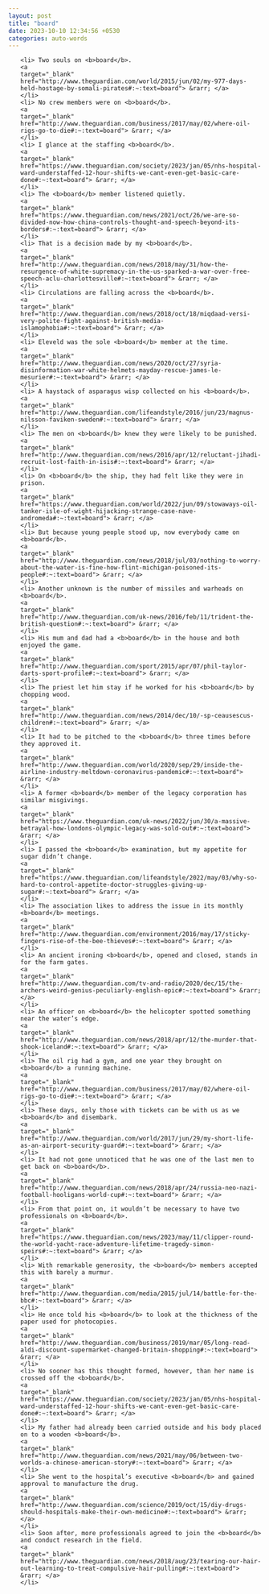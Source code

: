 ```yaml
---
layout: post
title: "board"
date: 2023-10-10 12:34:56 +0530
categories: auto-words
---
```

<ol>

    <li> Two souls on <b>board</b>.
    <a 
    target="_blank" 
    href="http://www.theguardian.com/world/2015/jun/02/my-977-days-held-hostage-by-somali-pirates#:~:text=board"> &rarr; </a>
    </li>
    <li> No crew members were on <b>board</b>.
    <a 
    target="_blank" 
    href="http://www.theguardian.com/business/2017/may/02/where-oil-rigs-go-to-die#:~:text=board"> &rarr; </a>
    </li>
    <li> I glance at the staffing <b>board</b>.
    <a 
    target="_blank" 
    href="https://www.theguardian.com/society/2023/jan/05/nhs-hospital-ward-understaffed-12-hour-shifts-we-cant-even-get-basic-care-done#:~:text=board"> &rarr; </a>
    </li>
    <li> The <b>board</b> member listened quietly.
    <a 
    target="_blank" 
    href="https://www.theguardian.com/news/2021/oct/26/we-are-so-divided-now-how-china-controls-thought-and-speech-beyond-its-borders#:~:text=board"> &rarr; </a>
    </li>
    <li> That is a decision made by my <b>board</b>.
    <a 
    target="_blank" 
    href="http://www.theguardian.com/news/2018/may/31/how-the-resurgence-of-white-supremacy-in-the-us-sparked-a-war-over-free-speech-aclu-charlottesville#:~:text=board"> &rarr; </a>
    </li>
    <li> Circulations are falling across the <b>board</b>.
    <a 
    target="_blank" 
    href="http://www.theguardian.com/news/2018/oct/18/miqdaad-versi-very-polite-fight-against-british-media-islamophobia#:~:text=board"> &rarr; </a>
    </li>
    <li> Eleveld was the sole <b>board</b> member at the time.
    <a 
    target="_blank" 
    href="http://www.theguardian.com/news/2020/oct/27/syria-disinformation-war-white-helmets-mayday-rescue-james-le-mesurier#:~:text=board"> &rarr; </a>
    </li>
    <li> A haystack of asparagus wisp collected on his <b>board</b>.
    <a 
    target="_blank" 
    href="http://www.theguardian.com/lifeandstyle/2016/jun/23/magnus-nilsson-faviken-sweden#:~:text=board"> &rarr; </a>
    </li>
    <li> The men on <b>board</b> knew they were likely to be punished.
    <a 
    target="_blank" 
    href="http://www.theguardian.com/news/2016/apr/12/reluctant-jihadi-recruit-lost-faith-in-isis#:~:text=board"> &rarr; </a>
    </li>
    <li> On <b>board</b> the ship, they had felt like they were in prison.
    <a 
    target="_blank" 
    href="https://www.theguardian.com/world/2022/jun/09/stowaways-oil-tanker-isle-of-wight-hijacking-strange-case-nave-andromeda#:~:text=board"> &rarr; </a>
    </li>
    <li> But because young people stood up, now everybody came on <b>board</b>.
    <a 
    target="_blank" 
    href="http://www.theguardian.com/news/2018/jul/03/nothing-to-worry-about-the-water-is-fine-how-flint-michigan-poisoned-its-people#:~:text=board"> &rarr; </a>
    </li>
    <li> Another unknown is the number of missiles and warheads on <b>board</b>.
    <a 
    target="_blank" 
    href="http://www.theguardian.com/uk-news/2016/feb/11/trident-the-british-question#:~:text=board"> &rarr; </a>
    </li>
    <li> His mum and dad had a <b>board</b> in the house and both enjoyed the game.
    <a 
    target="_blank" 
    href="http://www.theguardian.com/sport/2015/apr/07/phil-taylor-darts-sport-profile#:~:text=board"> &rarr; </a>
    </li>
    <li> The priest let him stay if he worked for his <b>board</b> by chopping wood.
    <a 
    target="_blank" 
    href="http://www.theguardian.com/news/2014/dec/10/-sp-ceausescus-children#:~:text=board"> &rarr; </a>
    </li>
    <li> It had to be pitched to the <b>board</b> three times before they approved it.
    <a 
    target="_blank" 
    href="http://www.theguardian.com/world/2020/sep/29/inside-the-airline-industry-meltdown-coronavirus-pandemic#:~:text=board"> &rarr; </a>
    </li>
    <li> A former <b>board</b> member of the legacy corporation has similar misgivings.
    <a 
    target="_blank" 
    href="https://www.theguardian.com/uk-news/2022/jun/30/a-massive-betrayal-how-londons-olympic-legacy-was-sold-out#:~:text=board"> &rarr; </a>
    </li>
    <li> I passed the <b>board</b> examination, but my appetite for sugar didn’t change.
    <a 
    target="_blank" 
    href="https://www.theguardian.com/lifeandstyle/2022/may/03/why-so-hard-to-control-appetite-doctor-struggles-giving-up-sugar#:~:text=board"> &rarr; </a>
    </li>
    <li> The association likes to address the issue in its monthly <b>board</b> meetings.
    <a 
    target="_blank" 
    href="http://www.theguardian.com/environment/2016/may/17/sticky-fingers-rise-of-the-bee-thieves#:~:text=board"> &rarr; </a>
    </li>
    <li> An ancient ironing <b>board</b>, opened and closed, stands in for the farm gates.
    <a 
    target="_blank" 
    href="http://www.theguardian.com/tv-and-radio/2020/dec/15/the-archers-weird-genius-peculiarly-english-epic#:~:text=board"> &rarr; </a>
    </li>
    <li> An officer on <b>board</b> the helicopter spotted something near the water’s edge.
    <a 
    target="_blank" 
    href="http://www.theguardian.com/news/2018/apr/12/the-murder-that-shook-iceland#:~:text=board"> &rarr; </a>
    </li>
    <li> The oil rig had a gym, and one year they brought on <b>board</b> a running machine.
    <a 
    target="_blank" 
    href="http://www.theguardian.com/business/2017/may/02/where-oil-rigs-go-to-die#:~:text=board"> &rarr; </a>
    </li>
    <li> These days, only those with tickets can be with us as we <b>board</b> and disembark.
    <a 
    target="_blank" 
    href="http://www.theguardian.com/world/2017/jun/29/my-short-life-as-an-airport-security-guard#:~:text=board"> &rarr; </a>
    </li>
    <li> It had not gone unnoticed that he was one of the last men to get back on <b>board</b>.
    <a 
    target="_blank" 
    href="http://www.theguardian.com/news/2018/apr/24/russia-neo-nazi-football-hooligans-world-cup#:~:text=board"> &rarr; </a>
    </li>
    <li> From that point on, it wouldn’t be necessary to have two professionals on <b>board</b>.
    <a 
    target="_blank" 
    href="https://www.theguardian.com/news/2023/may/11/clipper-round-the-world-yacht-race-adventure-lifetime-tragedy-simon-speirs#:~:text=board"> &rarr; </a>
    </li>
    <li> With remarkable generosity, the <b>board</b> members accepted this with barely a murmur.
    <a 
    target="_blank" 
    href="http://www.theguardian.com/media/2015/jul/14/battle-for-the-bbc#:~:text=board"> &rarr; </a>
    </li>
    <li> He once told his <b>board</b> to look at the thickness of the paper used for photocopies.
    <a 
    target="_blank" 
    href="http://www.theguardian.com/business/2019/mar/05/long-read-aldi-discount-supermarket-changed-britain-shopping#:~:text=board"> &rarr; </a>
    </li>
    <li> No sooner has this thought formed, however, than her name is crossed off the <b>board</b>.
    <a 
    target="_blank" 
    href="https://www.theguardian.com/society/2023/jan/05/nhs-hospital-ward-understaffed-12-hour-shifts-we-cant-even-get-basic-care-done#:~:text=board"> &rarr; </a>
    </li>
    <li> My father had already been carried outside and his body placed on to a wooden <b>board</b>.
    <a 
    target="_blank" 
    href="http://www.theguardian.com/news/2021/may/06/between-two-worlds-a-chinese-american-story#:~:text=board"> &rarr; </a>
    </li>
    <li> She went to the hospital’s executive <b>board</b> and gained approval to manufacture the drug.
    <a 
    target="_blank" 
    href="http://www.theguardian.com/science/2019/oct/15/diy-drugs-should-hospitals-make-their-own-medicine#:~:text=board"> &rarr; </a>
    </li>
    <li> Soon after, more professionals agreed to join the <b>board</b> and conduct research in the field.
    <a 
    target="_blank" 
    href="http://www.theguardian.com/news/2018/aug/23/tearing-our-hair-out-learning-to-treat-compulsive-hair-pulling#:~:text=board"> &rarr; </a>
    </li>